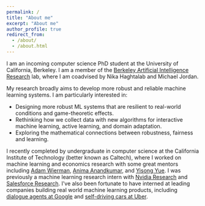 ```yaml
---
permalink: /
title: "About me"
excerpt: "About me"
author_profile: true
redirect_from: 
  - /about/
  - /about.html
---
```


I am an incoming computer science PhD student at the University of California, Berkeley. I am a member of the [Berkeley Artificial Intelligence Research](https://bair.berkeley.edu/) lab, where I am coadvised by Nika Haghtalab and Michael Jordan.

My research broadly aims to develop more robust and reliable machine learning systems.
I am particularly interested in:
* Designing more robust ML systems that are resilient to real-world conditions and game-theoretic effects.
* Rethinking how we collect data with new algorithms for interactive machine learning, active learning, and domain adaptation.
* Exploring the mathematical connections between robustness, fairness and learning.

I recently completed by undergraduate in computer science at the California Institute of Technology (better known as Caltech), where I worked on machine learning and economics research with some great mentors including [Adam Wierman](https://adamwierman.com/), [Anima Anandkumar](http://tensorlab.cms.caltech.edu/users/anima/), and [Yisong Yue](http://www.yisongyue.com/).
I was previously a machine learning research intern with [Nvidia Research](https://www.nvidia.com/en-us/research/machine-learning-artificial-intelligence/) and [Salesforce Research](https://einstein.ai/the-ai-economist).
I've also been fortunate to have interned at leading companies building real world machine learning products, including [dialogue agents at Google](https://dialogflow.cloud.google.com/) and [self-driving cars at Uber](https://www.uber.com/us/en/atg/). 
